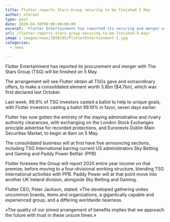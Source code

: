 ```yaml
---
title: Flutter reports Stars Group securing to be finished 5 May
author: xforeal 
type: post
date: 2020-04-30T00:00:00+00:00
excerpt: 'Flutter Entertainment has reported its securing and merger with The Stars Group (TSG) will be finished on 5 May '
url: /flutter-reports-stars-group-securing-to-be-finished-5-may/
image : images/news/2020/05/FlutterEntertainment-1.jpg
categories:
  - news

---
```

Flutter Entertainment has reported its procurement and merger with The Stars Group (TSG) will be finished on 5 May. 

The arrangement will see Flutter obtain all TSGs gave and extraordinary offers, to make a consolidated element worth 3.8bn ($4.7bn), which was first declared last October. 

Last week, 99.9&percnt; of TSG investors casted a ballot to help to unique goals, with Flutter investors casting a ballot 99.19&percnt; in favor, seven days earlier. 

Flutter has now gotten the entirety of the staying administrative and rivalry authority clearances, with exchanging on the London Stock Exchanges principle advertise for recorded protections, and Euronexts Dublin Main Securities Market, to begin at 8am on 5 May. 

The consolidated business will at first have five announcing sections, including TSG International barring current US administrators Sky Betting and Gaming and Paddy Power Betfair (PPB) 

Flutter foresees the Group will report 2020 entire year income on that premise, before moving to a four-divisional working structure, blending TSG International activities with PPB. Paddy Power will at that point move into another UK Ireland division, alongside Sky Betting and Gaming. 

Flutter CEO, Peter Jackson, stated: &#171;The developed gathering unites uncommon brands, items and organizations, a gigantically capable and experienced group, and a differing worldwide nearness. 

&#171;The quality of our joined arrangement of benefits implies that we approach the future with trust in these unsure times.&#187;